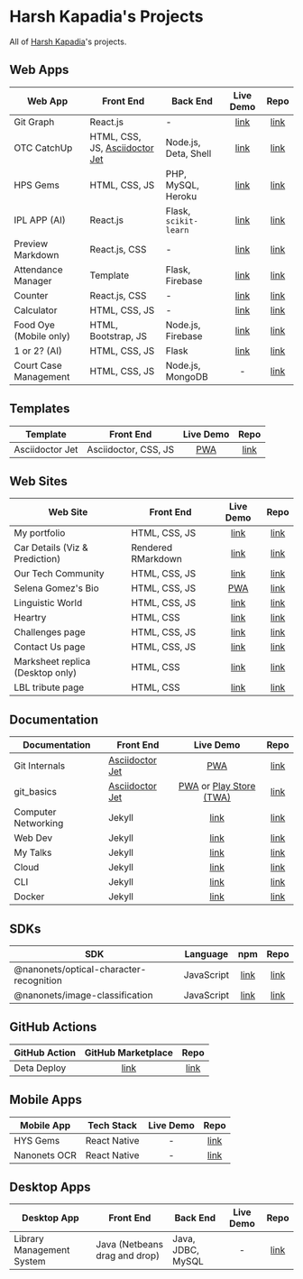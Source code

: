 # Harsh Kapadia's Projects

All of [Harsh Kapadia](https://harshkapadia.me)'s projects.

## Web Apps

| Web App                | Front End                                                                         | Back End              |                         Live Demo                         |                                  Repo                                  |
| ---------------------- | --------------------------------------------------------------------------------- | --------------------- | :-------------------------------------------------------: | :--------------------------------------------------------------------: |
| Git Graph              | React.js                                                                          | -                     |         [link](https://git-graph.harshkapadia.me)         |           [link](https://github.com/HarshKapadia2/git-graph)           |
| OTC CatchUp            | HTML, CSS, JS, [Asciidoctor Jet](https://harshkapadia2.github.io/asciidoctor-jet) | Node.js, Deta, Shell  |         [link](https://catchup.ourtech.community)         |          [link](https://github.com/OurTechCommunity/catchup)           |
| HPS Gems               | HTML, CSS, JS                                                                     | PHP, MySQL, Heroku    |          [link](https://hps-gems.herokuapp.com)           |           [link](https://github.com/HarshKapadia2/hps-gems)            |
| IPL APP (AI)           | React.js                                                                          | Flask, `scikit-learn` |      [link](https://harshkapadia2.github.io/ipl-app)      |            [link](https://github.com/HarshKapadia2/ipl-app)            |
| Preview Markdown       | React.js, CSS                                                                     | -                     | [link](https://harshkapadia2.github.io/preview-markdown)  |       [link](https://github.com/HarshKapadia2/preview-markdown)        |
| Attendance Manager     | Template                                                                          | Flask, Firebase       | [link](https://attendance-management-flask.herokuapp.com) |     [link](https://github.com/HarshKapadia2/attendance_management)     |
| Counter                | React.js, CSS                                                                     | -                     | [link](https://harshkapadia2.github.io/react-js-counter)  |       [link](https://github.com/HarshKapadia2/react-js-counter)        |
| Calculator             | HTML, CSS, JS                                                                     | -                     |    [link](https://harshkapadia2.github.io/calculator)     |          [link](https://github.com/HarshKapadia2/calculator)           |
| Food Oye (Mobile only) | HTML, Bootstrap, JS                                                               | Node.js, Firebase     |          [link](https://food-oye.herokuapp.com)           |            [link](https://github.com/rajatrjoshi/food-oye)             |
| 1 or 2? (AI)           | HTML, CSS, JS                                                                     | Flask                 |         [link](https://one-or-two.herokuapp.com)          |          [link](https://github.com/HarshKapadia2/one-or-two)           |
| Court Case Management  | HTML, CSS, JS                                                                     | Node.js, MongoDB      |                             -                             | [link](https://github.com/HarshKapadia2/court_case_management_web_app) |

## Templates

| Template        | Front End            |                       Live Demo                        |                           Repo                           |
| --------------- | -------------------- | :----------------------------------------------------: | :------------------------------------------------------: |
| Asciidoctor Jet | Asciidoctor, CSS, JS | [PWA](https://harshkapadia2.github.io/asciidoctor-jet) | [link](https://github.com/HarshKapadia2/asciidoctor-jet) |

## Web Sites

| Web Site                         | Front End          |                           Live Demo                            |                              Repo                               |
| -------------------------------- | ------------------ | :------------------------------------------------------------: | :-------------------------------------------------------------: |
| My portfolio                     | HTML, CSS, JS      |                [link](https://harshkapadia.me)                 |      [link](https://github.com/HarshKapadia2/portfolio-v2)      |
| Car Details (Viz & Prediction)   | Rendered RMarkdown |      [link](https://harshkapadia2.github.io/car-details)       |      [link](https://github.com/HarshKapadia2/car-details)       |
| Our Tech Community               | HTML, CSS, JS      |               [link](https://ourtech.community)                |      [link](https://github.com/OurTechCommunity/web-site)       |
| Selena Gomez's Bio               | HTML, CSS, JS      |         [PWA](https://harshkapadia2.github.io/sg-bio)          |         [link](https://github.com/HarshKapadia2/sg-bio)         |
| Linguistic World                 | HTML, CSS, JS      |               [link](https://linguisticworld.in)               |       [link](https://github.com/LinguisticWorld/web-site)       |
| Heartry                          | HTML, CSS          |           [link](https://heartry.darshanrander.com)            |   [link](https://github.com/SirusCodes/heartry/tree/gh-pages)   |
| Challenges page                  | HTML, CSS, JS      | [link](https://harshkapadia2.github.io/sample-challenges-page) | [link](https://github.com/HarshKapadia2/sample-challenges-page) |
| Contact Us page                  | HTML, CSS, JS      | [link](https://harshkapadia2.github.io/sample-contact-us-page) | [link](https://github.com/HarshKapadia2/sample-contact-us-page) |
| Marksheet replica (Desktop only) | HTML, CSS          |    [link](https://harshkapadia2.github.io/sample-marksheet)    |    [link](https://github.com/HarshKapadia2/sample-marksheet)    |
| LBL tribute page                 | HTML, CSS          |    [link](https://harshkapadia2.github.io/lbl-tribute-page)    |    [link](https://github.com/HarshKapadia2/lbl-tribute-page)    |

## Documentation

| Documentation       | Front End                                                          |                                                                      Live Demo                                                                      |                          Repo                          |
| ------------------- | ------------------------------------------------------------------ | :-------------------------------------------------------------------------------------------------------------------------------------------------: | :----------------------------------------------------: |
| Git Internals       | [Asciidoctor Jet](https://harshkapadia2.github.io/asciidoctor-jet) |                                                         [PWA](https://git.harshkapadia.me)                                                          | [link](https://github.com/HarshKapadia2/git_internals) |
| git_basics          | [Asciidoctor Jet](https://harshkapadia2.github.io/asciidoctor-jet) | [PWA](https://harshkapadia2.github.io/git_basics) or [Play Store (TWA)](https://play.google.com/store/apps/details?id=com.harsh_kapadia.git_basics) |  [link](https://github.com/HarshKapadia2/git_basics)   |
| Computer Networking | Jekyll                                                             |                                                     [link](https://networking.harshkapadia.me)                                                      |  [link](https://github.com/HarshKapadia2/networking)   |
| Web Dev             | Jekyll                                                             |                                                         [link](https://dev.harshkapadia.me)                                                         |    [link](https://github.com/HarshKapadia2/web-dev)    |
| My Talks            | Jekyll                                                             |                                                        [link](https://talks.harshkapadia.me)                                                        |     [link](https://github.com/HarshKapadia2/talks)     |
| Cloud               | Jekyll                                                             |                                                    [link](https://harshkapadia2.github.io/cloud)                                                    |     [link](https://github.com/HarshKapadia2/cloud)     |
| CLI                 | Jekyll                                                             |                                                     [link](https://harshkapadia2.github.io/cli)                                                     |      [link](https://github.com/HarshKapadia2/cli)      |
| Docker              | Jekyll                                                             |                                                   [link](https://harshkapadia2.github.io/docker)                                                    |    [link](https://github.com/HarshKapadia2/docker)     |

## SDKs

| SDK                                     | Language   |                                      npm                                      |                      Repo                      |
| --------------------------------------- | ---------- | :---------------------------------------------------------------------------: | :--------------------------------------------: |
| @nanonets/optical-character-recognition | JavaScript | [link](https://www.npmjs.com/package/@nanonets/optical-character-recognition) | [link](https://github.com/NanoNets/ocr-js-sdk) |
| @nanonets/image-classification          | JavaScript |     [link](https://www.npmjs.com/package/@nanonets/image-classification)      | [link](https://github.com/NanoNets/ic-js-sdk)  |

## GitHub Actions

| GitHub Action |                     GitHub Marketplace                     |                         Repo                         |
| ------------- | :--------------------------------------------------------: | :--------------------------------------------------: |
| Deta Deploy   | [link](https://github.com/marketplace/actions/deta-deploy) | [link](https://github.com/HarshKapadia2/deta-deploy) |

## Mobile Apps

| Mobile App   | Tech Stack   | Live Demo |                           Repo                            |
| ------------ | ------------ | :-------: | :-------------------------------------------------------: |
| HYS Gems     | React Native |     -     |     [link](https://github.com/HarshKapadia2/hys-gems)     |
| Nanonets OCR | React Native |     -     | [link](https://github.com/HarshKapadia2/nanonets-ocr-app) |

## Desktop Apps

| Desktop App               | Front End                     | Back End          | Live Demo |                                 Repo                                  |
| ------------------------- | ----------------------------- | ----------------- | :-------: | :-------------------------------------------------------------------: |
| Library Management System | Java (Netbeans drag and drop) | Java, JDBC, MySQL |     -     | [link](https://github.com/HarshKapadia2/JDBC_LibraryManagementSystem) |
